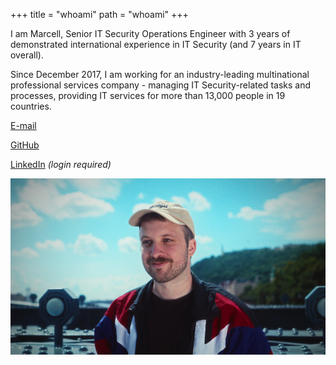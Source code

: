 +++
title = "whoami"
path = "whoami"
+++

I am Marcell, Senior IT Security Operations Engineer with 3 years of
demonstrated international experience in IT Security (and 7 years in IT
overall).

Since December 2017, I am working for an industry-leading multinational
professional services company - managing IT Security-related tasks and
processes, providing IT services for more than 13,000 people in 19 countries.

[E-mail](mailto:marcellbarsony@protonmail.com)

[GitHub](https://github.com/marcellbarsony)

[LinkedIn](https://linkedin.com/in/marcellbarsony) _(login required)_

<!-- {{ figure(src="https://avatars.githubusercontent.com/u/56371023", -->
<!--     style="width: 100%;", -->
<!--     position="left", -->
<!--     caption_position="left", -->
<!--     caption="", -->
<!--     caption_style="") }} -->

![avatar](/pictures/avatar.png)

